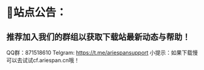 # 📢站点公告：
## 推荐加入我们的群组以获取下载站最新动态与帮助！
QQ群：871518610
Telgram: https://t.me/ariespansupport
小提示：如果下载慢可以去试试cf.ariespan.cn哦！

